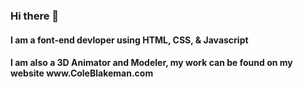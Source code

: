 ### Hi there 👋

<h4>I am a font-end devloper using HTML, CSS, & Javascript</h4>
<h4>I am also a 3D Animator and Modeler, my work can be found on my website www.ColeBlakeman.com<h4>

<!--
**coleblakeman01/coleblakeman01** is a ✨ _special_ ✨ repository because its `README.md` (this file) appears on your GitHub profile.

Here are some ideas to get you started:

- 🔭 I’m currently working on ...
- 🌱 I’m currently learning ...
- 👯 I’m looking to collaborate on ...
- 🤔 I’m looking for help with ...
- 💬 Ask me about ...
- 📫 How to reach me: ...
- 😄 Pronouns: ...
- ⚡ Fun fact: ...
-->
